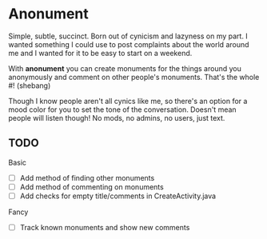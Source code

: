 Anonument
=========

Simple, subtle, succinct. Born out of cynicism and lazyness on my part. I wanted something I could use to post complaints about the world around me and I wanted for it to be easy to start on a weekend.

With **anonument** you can create monuments for the things around you anonymously and comment on other people's monuments. That's the whole #! (shebang)

Though I know people aren't all cynics like me, so there's an option for a mood color for you to set the tone of the conversation. Doesn't mean people will listen though! No mods, no admins, no users, just text.

TODO
----

Basic
- [ ] Add method of finding other monuments
- [ ] Add method of commenting on monuments
- [ ] Add checks for empty title/comments in CreateActivity.java

Fancy
- [ ] Track known monuments and show new comments
